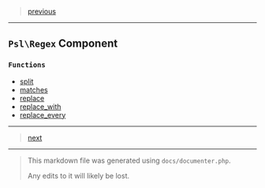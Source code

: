 > [previous](pseudo-random.md)

---

## `Psl\Regex` Component

### `Functions`

- [split](./../../src/Psl/Regex/split.php#L29)
- [matches](./../../src/Psl/Regex/matches.php#L19)
- [replace](./../../src/Psl/Regex/replace.php#L26)
- [replace_with](./../../src/Psl/Regex/replace_with.php#L26)
- [replace_every](./../../src/Psl/Regex/replace_every.php#L27)



---

> [next](result.md)

---

> This markdown file was generated using `docs/documenter.php`.
>
> Any edits to it will likely be lost.
